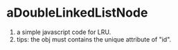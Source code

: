 # aDoubleLinkedListNode
1. a simple javascript code for LRU.
2. tips: the obj must contains the unique attribute of "id".
